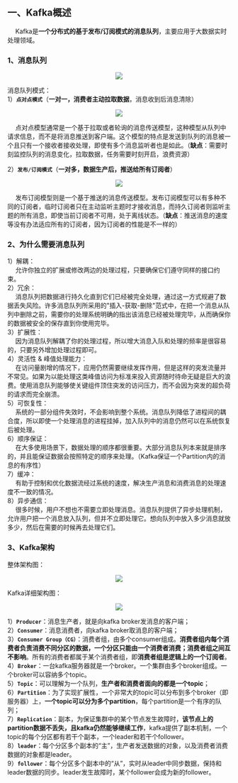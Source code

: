 一、Kafka概述
---
&emsp; Kafka是**一个分布式的基于发布/订阅模式的消息队列**，主要应用于大数据实时处理领域。  

### 1、消息队列
<p align="center">
<img src="./../Pics/Kafka%E6%96%87%E6%A1%A3Pics/%E6%B6%88%E6%81%AF%E9%98%9F%E5%88%97%20.png"/>  
<p align="center">
</p>
</p>  

消息队列模式：  
1）**`点对点模式`**（**一对一，消费者主动拉取数据**，消息收到后消息清除）  

<p align="center">
<img src="./../Pics/Kafka%E6%96%87%E6%A1%A3Pics/%E7%82%B9%E5%AF%B9%E7%82%B9%E6%A8%A1%E5%BC%8F.png"/>  
<p align="center">
</p>
</p>  


&emsp; 点对点模型通常是一个基于拉取或者轮询的消息传送模型，这种模型从队列中请求信息，而不是将消息推送到客户端。这个模型的特点是发送到队列的消息被一个且只有一个接收者接收处理，即使有多个消息监听者也是如此。（**缺点**：需要时刻监控队列的消息变化，拉取数据，任务需要时刻开启，浪费资源）

2）**`发布/订阅模式`**（**一对多，数据生产后，推送给所有订阅者**）  
<p align="center">
<img src="./../Pics/Kafka%E6%96%87%E6%A1%A3Pics/%E5%8F%91%E5%B8%83%E8%AE%A2%E9%98%85%E6%A8%A1%E5%BC%8F.png"/>  
<p align="center">
</p>
</p>  


&emsp; 发布订阅模型则是一个基于推送的消息传送模型。发布订阅模型可以有多种不同的订阅者，临时订阅者只在主动监听主题时才接收消息，而持久订阅者则监听主题的所有消息，即使当前订阅者不可用，处于离线状态。（**缺点**：推送消息的速度等没有办法适应所有的订阅者，因为订阅者的性能是不一样的）  

### 2、为什么需要消息队列
1）解耦：  
&emsp; 允许你独立的扩展或修改两边的处理过程，只要确保它们遵守同样的接口约束。  
2）冗余：  
&emsp; 消息队列把数据进行持久化直到它们已经被完全处理，通过这一方式规避了数据丢失风险。许多消息队列所采用的"插入-获取-删除"范式中，在把一个消息从队列中删除之前，需要你的处理系统明确的指出该消息已经被处理完毕，从而确保你的数据被安全的保存直到你使用完毕。  
3）扩展性：  
&emsp; 因为消息队列解耦了你的处理过程，所以增大消息入队和处理的频率是很容易的，只要另外增加处理过程即可。  
4）灵活性 & 峰值处理能力：  
&emsp; 在访问量剧增的情况下，应用仍然需要继续发挥作用，但是这样的突发流量并不常见。如果为以能处理这类峰值访问为标准来投入资源随时待命无疑是巨大的浪费。使用消息队列能够使关键组件顶住突发的访问压力，而不会因为突发的超负荷的请求而完全崩溃。  
5）可恢复性：  
&emsp; 系统的一部分组件失效时，不会影响到整个系统。消息队列降低了进程间的耦合度，所以即使一个处理消息的进程挂掉，加入队列中的消息仍然可以在系统恢复后被处理。  
6）顺序保证：  
&emsp; 在大多使用场景下，数据处理的顺序都很重要。大部分消息队列本来就是排序的，并且能保证数据会按照特定的顺序来处理。（Kafka保证一个Partition内的消息的有序性）  
7）缓冲：  
&emsp; 有助于控制和优化数据流经过系统的速度，解决生产消息和消费消息的处理速度不一致的情况。  
8）异步通信：  
&emsp; 很多时候，用户不想也不需要立即处理消息。消息队列提供了异步处理机制，允许用户把一个消息放入队列，但并不立即处理它。想向队列中放入多少消息就放多少，然后在需要的时候再去处理它们。  

### 3、Kafka架构
整体架构图：  
<p align="center">
<img src="./../Pics/Kafka%E9%9D%A2%E8%AF%95%E9%A2%98Pics/Kafka%E7%AE%80%E5%8D%95%E6%9E%B6%E6%9E%84.jpg"/>  
<p align="center">
</p>
</p>  


Kafka详细架构图：  
<p align="center">
<img src="./../Pics/Kafka%E9%9D%A2%E8%AF%95%E9%A2%98Pics/Kafka%E8%AF%A6%E7%BB%86%E6%9E%B6%E6%9E%84.jpg"/>  
<p align="center">
</p>
</p>  


1）**`Producer`**：消息生产者，就是向kafka broker发消息的客户端；  
2）**`Consumer`**：消息消费者，向kafka broker取消息的客户端；  
3）**`Consumer Group（CG）`**：消费者组，由多个consumer组成。**消费者组内每个消费者负责消费不同分区的数据，一个分区只能由一个消费者消费；消费者组之间互不影响**。所有的消费者都属于某个消费者组，即**消费者组是逻辑上的一个订阅者**。  
4）**`Broker`**：一台kafka服务器就是一个broker。一个集群由多个broker组成。一个broker可以容纳多个topic。  
5）**`Topic`**：可以理解为一个队列，**生产者和消费者面向的都是一个topic**；  
6）**`Partition`**：为了实现扩展性，一个非常大的topic可以分布到多个broker（即服务器）上，**一个topic可以分为多个partition**，每个partition是一个有序的队列；  
7）**`Replication`**：副本，为保证集群中的某个节点发生故障时，**该节点上的partition数据不丢失，且kafka仍然能够继续工作**，kafka提供了副本机制，一个topic的每个分区都有若干个副本，一个leader和若干个follower。  
8）**`leader`**：每个分区多个副本的“主”，生产者发送数据的对象，以及消费者消费数据的对象都是leader。  
9）**`follower`**：每个分区多个副本中的“从”，实时从leader中同步数据，保持和leader数据的同步。leader发生故障时，某个follower会成为新的follower。  





















